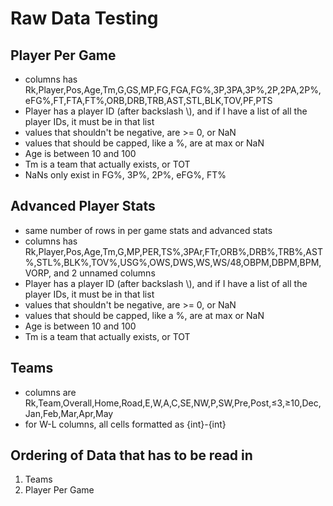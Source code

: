 # Raw Data Testing

## Player Per Game
- columns has Rk,Player,Pos,Age,Tm,G,GS,MP,FG,FGA,FG%,3P,3PA,3P%,2P,2PA,2P%,eFG%,FT,FTA,FT%,ORB,DRB,TRB,AST,STL,BLK,TOV,PF,PTS
- Player has a player ID (after backslash \\), and if I have a list of all the player IDs, it must be in that list
- values that shouldn't be negative, are >= 0, or NaN
- values that should be capped, like a %, are at max or NaN
- Age is between 10 and 100
- Tm is a team that actually exists, or TOT
- NaNs only exist in FG%, 3P%, 2P%, eFG%, FT%

## Advanced Player Stats
- same number of rows in per game stats and advanced stats
- columns has Rk,Player,Pos,Age,Tm,G,MP,PER,TS%,3PAr,FTr,ORB%,DRB%,TRB%,AST%,STL%,BLK%,TOV%,USG%,OWS,DWS,WS,WS/48,OBPM,DBPM,BPM,VORP, and 2 unnamed columns
- Player has a player ID (after backslash \\), and if I have a list of all the player IDs, it must be in that list
- values that shouldn't be negative, are >= 0, or NaN
- values that should be capped, like a %, are at max or NaN
- Age is between 10 and 100
- Tm is a team that actually exists, or TOT

## Teams
- columns are Rk,Team,Overall,Home,Road,E,W,A,C,SE,NW,P,SW,Pre,Post,≤3,≥10,Dec,Jan,Feb,Mar,Apr,May
- for W-L columns, all cells formatted as {int}-{int}


## Ordering of Data that has to be read in
1. Teams
2. Player Per Game
